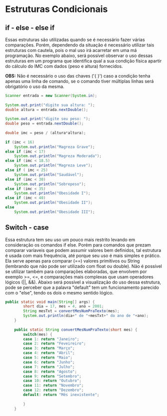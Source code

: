 # Estruturas Condicionais

## if - else - else if

Essas estruturas são utilizadas quando se é necessário fazer várias comparações. Porém, dependendo da situação é necessário utilizar tais estruturas com cautela, pois
o mal uso irá acarretar em uma má programação. No exemplo abaixo, será possível observar o uso dessas estruturas em um programa que identifica qual a sua condição física
apartir do cálculo do IMC com dados (peso e altura) fornecidos.

**OBS:** Não é necessário o uso das chaves ('{ }') caso a condição tenha apenas uma linha de comando, se o comando tiver múltiplas linhas será obrigatório o uso da mesma.

```java
Scanner entrada = new Scanner(System.in);
    
System.out.print("digite sua altura: ");
double altura = entrada.nextDouble();
    
System.out.print("digite seu peso: ");
double peso = entrada.nextDouble();
    
double imc = peso / (altura*altura);
		
if (imc < 16)
	System.out.println("Magreza Grave");
else if (imc < 17)
	System.out.println("Magreza Moderada");
else if (imc < 18.5)
	System.out.println("Magreza Leve");
else if ( imc < 25)
	System.out.println("Saudável");
else if (imc < 30)
	System.out.println("Sobrepeso");
else if (imc < 35)
	System.out.println("Obesidade I");
else if (imc < 40)
	System.out.println("Obesidade II");
else
	System.out.println("Obesidade III"); 
```

## Switch - case

Essa estrutura tem seu uso um pouco mais restrito levando em consideração os comandos if else. Porém para comandos que prezam comparar varíaveis que podem assumir valores
bem definidos, tal estrutura é usada com mais frequência, até porque seu uso é mais simples e prático. Ela serve apenas para comparar (==) valores primitivos ou String (lembrando que não pode ser utilizado com float ou double). Não é possível se utilizar também para comparações elaboradas, que envolvem por exemplo >=, <=, e comparações
mais complexas que usam operadores lógicos (||, &&). Abaixo será possível a visualização do uso dessa estrutura, pode se perceber que a palavra "default" tem um funcionamento
parecido com o "else", tendo os dois o mesmo sentido lógico.

```java
public static void main(String[] args) {
		short dia = 17, mes = 4, ano = 2001;
		String mesTxt = convertMesNumPraTexto(mes);
		System.out.println(dia+" de "+mesTxt+" do ano de "+ano);			
	}
	
	public static String convertMesNumPraTexto(short mes) {
		switch(mes) {
		case 1: return "Janeiro";
		case 2: return "Feveireiro";
		case 3: return "Março";
		case 4: return "Abril";
		case 5: return "Maio";
		case 6: return "Junho";
		case 7: return "Julho";
		case 8: return "Agosto";
		case 9: return "Setembro";
		case 10: return "Outubro";
		case 11: return "Novembro";
		case 12: return "Dezembro";
		default: return "Mês inexistente";
		
		}
	}
